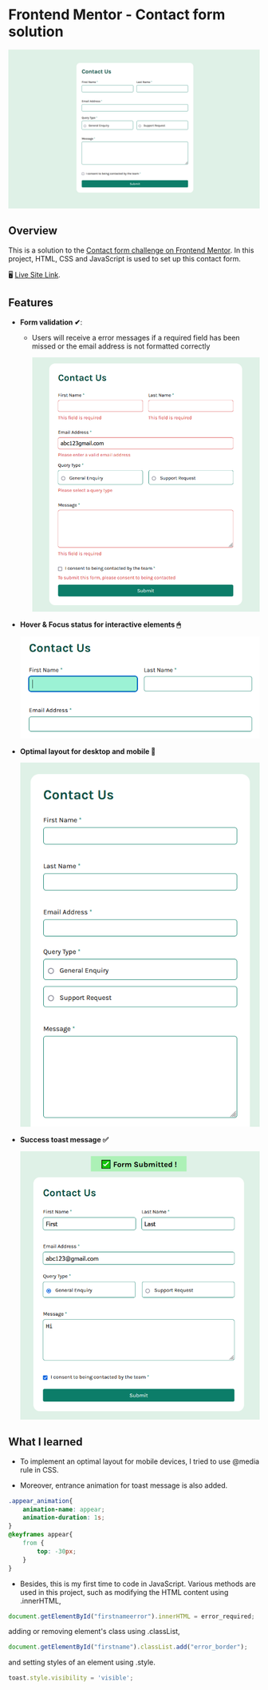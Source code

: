# Frontend Mentor - Contact form solution

![Screenshot of the Contact Form](readme_img/contact-form-img.png)

## Overview

This is a solution to the [Contact form challenge on Frontend Mentor](https://www.frontendmentor.io/challenges/contact-form--G-hYlqKJj). In this project, HTML, CSS and JavaScript is used to set up this contact form.

🖥 [Live Site Link](https://ktqlee.github.io/FrontendMentor_Projects/3_contact_form/index.html).

## Features

- **Form validation ✔**:
  - Users will receive a error messages if a required field has been missed or the email address is not formatted correctly

    ![Form Validation](readme_img/contact-form-validation.png)

- **Hover & Focus status for interactive elements 🖱**

    ![Form focus status](readme_img/contact-form-focus.png)
    
- **Optimal layout for desktop and mobile 📱**

    ![Form mobile layout](readme_img/contact-form-mobile-layout.png)

- **Success toast message ✅**

    ![Submit toast message](readme_img/contact-form-submit-message.png)

## What I learned

- To implement an optimal layout for mobile devices, I tried to use @media rule in CSS.

- Moreover, entrance animation for toast message is also added.
```css
.appear_animation{
    animation-name: appear;
    animation-duration: 1s;
}
@keyframes appear{
    from {
        top: -30px;
    }
}
```

- Besides, this is my first time to code in JavaScript. Various methods are used in this project, such as modifying the HTML content using .innerHTML, 
```js
document.getElementById("firstnameerror").innerHTML = error_required;
```

adding or removing element's class using .classList, 
```js
document.getElementById("firstname").classList.add("error_border");
```

and setting styles of an element using .style.
```js
toast.style.visibility = 'visible';
```
